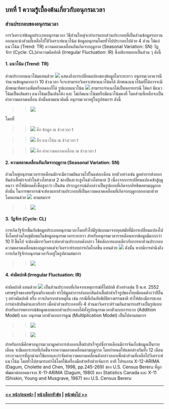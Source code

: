 ## บทที่ 1 ความรู้เบื้องต้นเกี่ยวกับอนุกรมเวลา
### ส่วนประกอบของอนุกรมเวลา
การวิเคราะห์ข้อมูลประเภทอนุกรมเวลา วิธีส่วนใหญ่จะทำการแยกส่วนประกอบที่เป็นส่วนข้อมูลรบกวนออกและนำส่วนที่เหลือไปใช้วิเคราะห์แนวโน้ม ข้อมูลอนุกรมโดยทั่วไปประกอบไปด้วย 4 ส่วน ได้แก่ แนวโน้ม (Trend: TR) ความคลาดเคลื่อนอันเกิดจากฤดูกาล (Seasonal Variation: SN) วัฎจักร (Cycle: CL)ค่าความผิดปกติ (Irregular Fluctuation: IR) ซึ่งอธิบายแยกเป็นส่วน ๆ ดังนี้

#### 1.	แนวโน้ม (Trend: TR)

ส่วนประกอบแนวโน้มแทนด้วย <img src="https://latex.codecogs.com/gif.latex?TR{_{t}}" /> แสดงถึงการเปลี่ยนแปลงของข้อมูลในระยะยาว อนุกรมเวลาควรมีจำนวนข้อมูลมากกว่า 10 ช่วงเวลา จึงจะสามารถวิเคราะห์หาแนวโน้มได้ ลักษณะแนวโน้มที่ได้อาจจะมีลักษณะทิศทางเพิ่มหรือลดลงก็ได้ รูปแบบแนวโน้ม  <img src="https://latex.codecogs.com/gif.latex?TR{_{t}}" /> สามารถจำแนกได้เป็นหลายกรณี ได้แก่ มีแนวโน้มเป็นเส้นตรง แนวโน้มเป็นเส้นโค้ง และ ไม่เกิดแนวโน้มหรือมีแนวโน้มคงที่ โดยส่วนที่เหลือจะเป็นค่าความคลาดเคลื่อน ดังนั้นตามแนวคิดนี้ อนุกรมเวลาอยู่ในรูปสมการ ดังนี้



>> <img src="https://latex.codecogs.com/gif.latex?y{_{t}}&space;=&space;TR{_{t}}&space;&plus;&space;\varepsilon&space;{_{t}}" />


โดยที่

>> <img src="https://latex.codecogs.com/gif.latex?y{_{t}}" /> คือ ข้อมูล ณ ช่วงเวลา t

>> <img src="https://latex.codecogs.com/gif.latex?TR{_{t}}" /> คือ แนวโน้ม ณ ช่วงเวลา t

>> <img src="https://latex.codecogs.com/gif.latex?&space;\varepsilon&space;{_{t}}" /> คือ ค่าความคลาดเคลื่อน ณ ช่วงเวลา t

#### 2.	ความคลาดเคลื่อนอันเกิดจากฤดูกาล (Seasonal Variation: SN)

ส่วนใหญ่อนุกรมเวลารายเดือนมักจะมีความผันผวนไปในแต่ละเดือน ยกตัวอย่างเช่น มูลค่าการส่งออกสินค้าเสื้อผ้าจะต่ำในช่วงไตรมาส 2 ของปีและจะสูงในช่วงไตรมาส 3 เนื่องจากการเปลี่ยนแปลงเข้าสู่ฤดูหนาว ทำให้มียอดสั่งซื้อสูงกว่า เป็นต้น ปรากฏการณ์ดังกล่าวเป็นรูปแบบที่เกิดจากอิทธิพลตามฤดูกาล ดังนั้น ในการพยากรณ์จะต้องแยกส่วนประกอบที่เป็นความคลาดเคลื่อนที่เกิดจากฤดูกาลออกมาด้วย โดยแทนด้วย <img src="https://latex.codecogs.com/gif.latex?SN{_{t}}" /> ตามสมการ 

>> <img src="https://latex.codecogs.com/gif.latex?y{_{t}}&space;=&space;TR{_{t}}&space;&plus;&space;SN{_{t}}&space;&plus;&space;\varepsilon&space;{_{t}}" />

#### 3.	วัฎจักร (Cycle: CL)

การเกิดวัฐจักรขึ้นกับข้อมูลประเภทอนุกรมเวลาโดยทั่วไปมีรูปแบบมาจากยุคสมัยที่มีการเปลี่ยนแปลงไป ซึ่งโดยส่วนใหญ่มักพบในข้อมูลอนุกรมเวลาระยะยาว สำหรับอนุกรมเวลารายเดือนหากข้อมูลมีมากกว่า 10 ปี ขึ้นไป จะต้องมีการวิเคราะห์หาส่วนประกอบดังกล่าว ใช้หลักการแบบเดียวกับการหาส่วนประกอบความคลาดเคลื่อนของฤดูกาลแต่จะวิเคราะห์รอบการเกิดใกลขึ้น แทนด้วย <img src="https://latex.codecogs.com/gif.latex?CL{_{t}}" /> ดังนั้น หากมีการคำนึงถึงการเกิดวัฐจักรอนุกรมเวลาจึงอยู่ในรูปตามสมการ


>> <img src="https://latex.codecogs.com/gif.latex?y{_{t}}&space;=&space;TR{_{t}}&space;&plus;&space;SN{_{t}}&space;&space;&plus;&space;CL{_{t}}&space;&plus;&space;\varepsilon&space;{_{t}}" />

#### 4.	ค่าผิดปกติ (Irregular Fluctuation: IR)

ค่าผิดปกติ แทนด้วย <img src="https://latex.codecogs.com/gif.latex?IR{_{t}}" /> เป็นส่วนประกอบที่เกิดจากเหตุการณ์ที่ไม่ปกติ ตัวอย่างเช่น ปี พ.ศ. 2552 เศรษฐกิจของสหรัฐอเมริกาตกต่ำ ทำให้มูลค่าการส่งออกสินค้าเสื้อผ้าสำเร็จรูปของไทยมียอดต่ำกว่าปีอื่น ๆ อย่างผิดปกติ หรือ อาจเกิดจากสาเหตุอื่น เช่น กรณีที่เกิดภัยพิบัติทางธรรมชาติ ทำให้ต้องมีการชะลอการนำเข้าสินค้าและบริการ เมื่อนำส่วนประกอบทั้ง 4 ส่วนมาวิเคราะห์ร่วมกันสามารถสร้างเป็นรูปแบบสำหรับการพยากรณ์ข้อมูลแบบแยกส่วนประกอบได้ทั้งรูปอนุกรมเวลาตัวแบบการบวก (Addition Model) และ  อนุกรมเวลาตัวแบบการคูณ (Multiplication Model) เป็นไปตามสมการ

>> <img src="https://latex.codecogs.com/gif.latex?y{_{t}}&space;=&space;TR{_{t}}&space;&plus;&space;SN{_{t}}&space;&space;&plus;&space;CL{_{t}}&space;&plus;&space;IR&space;{_{t}}" />


>> <img src="https://latex.codecogs.com/gif.latex?y{_{t}}&space;=&space;TR{_{t}}&space;\times;&space;SN{_{t}}&space;&space;\times;&space;CL{_{t}}&space;\times;&space;IR&space;{_{t}}" />

สำหรับกรณีศึกษาอนุกรมเวลามูลค่าการส่งออกเสื้อผ้าสำเร็จรูปซึ่งรายเดือนมีการจัดเก็บข้อมูลเป็นรายเดือน จะมีผลกระทบที่เกิดขึ้นจากความคลาดเคลื่อนตามฤดูกาล โดยกำหนดให้แตกต่างกันทั้ง 12 เดือน กระบวนการที่ถูกนำมาใช้แยกและกำจัดค่าความคลาดเคลื่อนดังกล่าวออกเพื่อนำส่วนที่เหลือไปวิเคราะห์แนวโน้ม โดยทั่วไปสามารถทำได้โดยใช้เครื่องมือสำหรับช่วยจัดการ อาทิ โปรแกรม X-12-ARIMA (Dagum, Cholette and Chen, 1998, pp.245-269) ของ U.S. Census Bereru ที่ถูกพัฒนาต่อยอดมาจาก X-11-ARIMA (Dagum, 1980) ของ Statistics Canada และ X-11 (Shiskin, Young and Musgrave, 1967) ของ U.S. Census Bereru

---
#### [<< หน้าก่อนหน้า](0101.md) | [หน้าเลือกหัวข้อ](README.md) | [หน้าต่อไป >>](0103.md)
---
